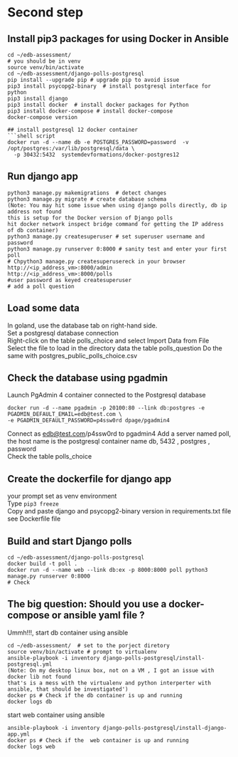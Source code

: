 # Second step

## Install pip3 packages for using Docker in Ansible
```shell
cd ~/edb-assessment/
# you should be in venv
source venv/bin/activate 
cd ~/edb-assessment/django-polls-postgresql
pip install --upgrade pip # upgrade pip to avoid issue
pip3 install psycopg2-binary  # install postgresql interface for python
pip3 install django 
pip3 install docker  # install docker packages for Python
pip3 install docker-compose # install docker-compose
docker-compose version  

## install postgresql 12 docker container
```shell script
docker run -d --name db -e POSTGRES_PASSWORD=password  -v /opt/postgres:/var/lib/postgresql/data \
  -p 30432:5432  systemdevformations/docker-postgres12
```
## Run django app
```shell
python3 manage.py makemigrations  # detect changes
python3 manage.py migrate # create database schema
(Note: You may hit some issue when using django polls directly, db ip address not found
this is setup for the Docker version of Django polls 
hit docker network inspect bridge command for getting the IP address of db container)
python3 manage.py createsuperuser # set superuser username and password
python3 manage.py runserver 0:8000 # sanity test and enter your first poll 
# Chpython3 manage.py createsuperusereck in your browser 
http://<ip_address_vm>:8000/admin
http://<ip_address_vm>:8000/polls
#user password as keyed createsuperuser 
# add a poll question
```

## Load some data 
In goland, use the database tab on right-hand side.   
Set a postgresql database connection  
Right-click on the table polls_choice and select Import Data from  File  
Select the file to load in the directory data the table polls_question 
Do the same with postgres_public_polls_choice.csv 

## Check the database using pgadmin 
Launch PgAdmin 4 container connected to the Postgresql database
```shell
docker run -d --name pgadmin -p 20100:80 --link db:postgres -e PGADMIN_DEFAULT_EMAIL=edb@test.com \
-e PGADMIN_DEFAULT_PASSWORD=p4ssw0rd dpage/pgadmin4
```
Connect as edb@test.com/p4ssw0rd to pgadmin4 
Add a server named poll, the host name is the postgresql container name db, 5432 , postgres , password  
Check the table polls_choice  

## Create the dockerfile for django app
your prompt set as venv environment   
Type ```pip3 freeze```  
Copy and paste django and psycopg2-binary version in requirements.txt file    
see Dockerfile file

## Build and start Django polls
```shell
cd ~/edb-assessment/django-polls-postgresql
docker build -t poll . 
docker run -d --name web --link db:ex -p 8000:8000 poll python3 manage.py runserver 0:8000
# Check
```

## The big question: Should you use a docker-compose or ansible yaml file ? 
Ummh!!!, start db container using ansible  
```shell
cd ~/edb-assessment/  # set to the porject diretory
source venv/bin/activate # prompt to virtualenv
ansible-playbook -i inventory django-polls-postgresql/install-postgresql.yml
(Note: On my desktop linux box, not on a VM , I got an issue with docker lib not found  
that's is a mess with the virtualenv and python interperter with ansible, that should be investigated')
docker ps # Check if the db container is up and running
docker logs db
```
start web container using ansible
```shell
ansible-playbook -i inventory django-polls-postgresql/install-django-app.yml
docker ps # Check if the  web container is up and running
docker logs web 
```